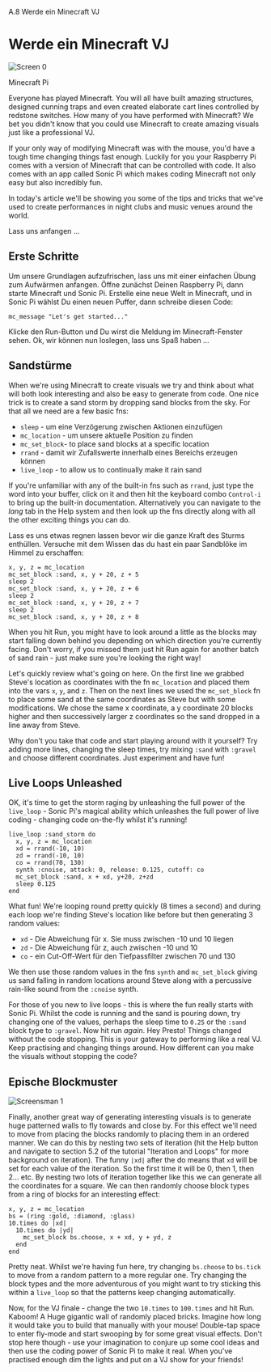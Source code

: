 A.8 Werde ein Minecraft VJ

# Werde ein Minecraft VJ

![Screen 0](images/articles/A.06-minecraft/Musical-Minecraft-0-small.png)


Minecraft Pi


Everyone has played Minecraft. You will all have built amazing structures, designed cunning traps and even created elaborate cart lines controlled by redstone switches. How many of you have performed with Minecraft? We bet you didn't know that you could use Minecraft to create amazing visuals just like a professional VJ.

If your only way of modifying Minecraft was with the mouse, you'd have a tough time changing things fast enough. Luckily for you your Raspberry Pi comes with a version of Minecraft that can be controlled with code. It also comes with an app called Sonic Pi which makes coding Minecraft not only easy but also incredibly fun.

In today's article we'll be showing you some of the tips and tricks that we've used to create performances in night clubs and music venues around the world.

Lass uns anfangen …

## Erste Schritte

Um unsere Grundlagen aufzufrischen, lass uns mit einer einfachen Übung zum Aufwärmen anfangen. Öffne zunächst Deinen Raspberry Pi, dann starte Minecraft und Sonic Pi. Erstelle eine neue Welt in Minecraft, und in Sonic Pi wählst Du einen neuen Puffer, dann schreibe diesen Code:

```
mc_message "Let's get started..."
```
    
Klicke den Run-Button und Du wirst die Meldung im Minecraft-Fenster sehen. Ok, wir können nun loslegen, lass uns Spaß haben …

## Sandstürme

When we're using Minecraft to create visuals we try and think about what will both look interesting and also be easy to generate from code. One nice trick is to create a sand storm by dropping sand blocks from the sky. For that all we need are a few basic fns:

* `sleep` - um eine Verzögerung zwischen Aktionen einzufügen
* `mc_location` - um unsere aktuelle Position zu finden
* `mc_set_block`- to place sand blocks at a specific location
* `rrand` - damit wir Zufallswerte innerhalb eines Bereichs erzeugen können
* `live_loop` - to allow us to continually make it rain sand

If you're unfamiliar with any of the built-in fns such as `rrand`, just type the word into your buffer, click on it and then hit the keyboard combo `Control-i` to bring up the built-in documentation. Alternatively you can navigate to the *lang* tab in the Help system and then look up the fns directly along with all the other exciting things you can do.

Lass es uns etwas regnen lassen bevor wir die ganze Kraft des Sturms enthüllen. Versuche mit dem Wissen das du hast ein paar Sandblöke im Himmel zu erschaffen:

```
x, y, z = mc_location
mc_set_block :sand, x, y + 20, z + 5
sleep 2
mc_set_block :sand, x, y + 20, z + 6
sleep 2
mc_set_block :sand, x, y + 20, z + 7
sleep 2
mc_set_block :sand, x, y + 20, z + 8
```
    
When you hit Run, you might have to look around a little as the blocks may start falling down behind you depending on which direction you're currently facing. Don't worry, if you missed them just hit Run again for another batch of sand rain - just make sure you're looking the right way!

Let's quickly review what's going on here. On the first line we grabbed Steve's location as coordinates with the fn `mc_location` and placed them into the vars `x`, `y`, and `z`. Then on the next lines we used the `mc_set_block` fn to place some sand at the same coordinates as Steve but with some modifications. We chose the same x coordinate, a y coordinate 20 blocks higher and then successively larger z coordinates so the sand dropped in a line away from Steve.

Why don't you take that code and start playing around with it yourself? Try adding more lines, changing the sleep times, try mixing `:sand` with `:gravel` and choose different coordinates. Just experiment and have fun!

## Live Loops Unleashed

OK, it's time to get the storm raging by unleashing the full power of the `live_loop` - Sonic Pi's magical ability which unleashes the full power of live coding - changing code on-the-fly whilst it's running!

```
live_loop :sand_storm do
  x, y, z = mc_location
  xd = rrand(-10, 10)
  zd = rrand(-10, 10)
  co = rrand(70, 130)
  synth :cnoise, attack: 0, release: 0.125, cutoff: co
  mc_set_block :sand, x + xd, y+20, z+zd
  sleep 0.125
end
```
    
What fun! We're looping round pretty quickly (8 times a second) and during each loop we're finding Steve's location like before but then generating 3 random values:

* `xd` - Die Abweichung für x. Sie muss zwischen -10 und 10 liegen
* `zd` - Die Abweichung für z, auch zwischen -10 und 10
* `co` - ein Cut-Off-Wert für den Tiefpassfilter zwischen 70 und 130

We then use those random values in the fns `synth` and `mc_set_block` giving us sand falling in random locations around Steve along with a percussive rain-like sound from the `:cnoise` synth.

For those of you new to live loops - this is where the fun really starts with Sonic Pi. Whilst the code is running and the sand is pouring down, try changing one of the values, perhaps the sleep time to `0.25` or the `:sand` block type to `:gravel`. Now hit run *again*. Hey Presto! Things changed without the code stopping. This is your gateway to performing like a real VJ. Keep practising and changing things around. How different can you make the visuals without stopping the code?

## Epische Blockmuster

![Screensman 1](images/articles/A.08-minecraft-vj/minecraft-vj-1-small.png)

Finally, another great way of generating interesting visuals is to generate huge patterned walls to fly towards and close by. For this effect we'll need to move from placing the blocks randomly to placing them in an ordered manner. We can do this by nesting two sets of iteration (hit the Help button and navigate to section 5.2 of the tutorial "Iteration and Loops" for more background on iteration). The funny `|xd|` after the do means that `xd` will be set for each value of the iteration. So the first time it will be 0, then 1, then 2... etc. By nesting two lots of iteration together like this we can generate all the coordinates for a square. We can then randomly choose block types from a ring of blocks for an interesting effect:

```
x, y, z = mc_location
bs = (ring :gold, :diamond, :glass)
10.times do |xd|
  10.times do |yd|
    mc_set_block bs.choose, x + xd, y + yd, z
  end
end
```

Pretty neat. Whilst we're having fun here, try changing `bs.choose` to `bs.tick` to move from a random pattern to a more regular one. Try changing the block types and the more adventurous of you might want to try sticking this within a `live_loop` so that the patterns keep changing automatically.

Now, for the VJ finale - change the two `10.times` to `100.times` and hit Run. Kaboom! A Huge gigantic wall of randomly placed bricks. Imagine how long it would take you to build that manually with your mouse! Double-tap space to enter fly-mode and start swooping by for some great visual effects. Don't stop here though - use your imagination to conjure up some cool ideas and then use the coding power of Sonic Pi to make it real. When you've practised enough dim the lights and put on a VJ show for your friends!
